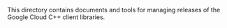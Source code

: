 This directory contains documents and tools for managing releases of the Google
Cloud C++ client libraries.
